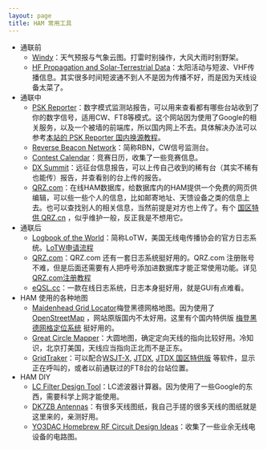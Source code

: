 ```yaml
---
layout: page
title: HAM 常用工具
---
```


- 通联前
  - [Windy](https://www.windy.com/)：天气预报与气象云图。打雷时别操作，大风大雨时别野架。
  - [HF Propagation and Solar-Terrestrial Data](https://www.hamqsl.com/solar.html)：太阳活动与短波、VHF传播信息。其实很多时间短波通不到人不是因为传播不好，而是因为天线设备太菜了。
- 通联中
  - [PSK Reporter](https://www.pskreporter.info/)：数字模式监测站报告，可以用来查看都有哪些台站收到了你的数字信号，适用CW、FT8等模式。这个网站因为使用了Google的相关服务，以及一个被墙的前端库，所以国内网上不去。具体解决办法可以参考[本站的 PSK Reporter 国内换源教程](https://yurihou.github.io/2024/05/08/PSK-Reporter-%E5%9B%BD%E5%86%85%E6%8D%A2%E6%BA%90%E6%95%99%E7%A8%8B.html)。
  - [Reverse Beacon Network](https://www.reversebeacon.net/)：简称RBN，CW信号监测台。
  - [Contest Calendar](https://www.contestcalendar.com/)：竞赛日历，收集了一些竞赛信息。
  - [DX Summit](http://www.dxsummit.fi/)：远征台信息报告，可以上传自己收到的稀有台（其实不稀有也能传）报告，并查看别的台上传的报告。
  - [QRZ.com](https://www.qrz.com/)：在线HAM数据库，给数据库内的HAM提供一个免费的网页供编辑，可以些一些个人的信息，比如邮寄地址、天馈设备之类的信息上去。也可以查找别人的相关信息，当然前提是对方也上传了。有个 [国区特供 QRZ.cn](http://www.qrz.cn/) ，似乎维护一般，反正我是不想用它。
- 通联后
  - [Logbook of the World](https://lotw.arrl.org/)：简称LoTW，美国无线电传播协会的官方日志系统。[LoTW申请流程](https://www.bilibili.com/read/cv21069343/)
  - [QRZ.com](https://www.qrz.com/)：QRZ.com 还有一套日志系统挺好用的。QRZ.com 注册账号不难，但是后面还需要有人把呼号添加进数据库才能正常使用功能。详见 [QRZ.com注册教程](https://yurihou.github.io/2023/12/18/QRZ.com-%E7%BD%91%E7%AB%99%E6%B3%A8%E5%86%8C%E6%8C%87%E5%8D%97.html)
  - [eQSL.cc](https://www.eqsl.cc/)：一款在线日志系统，日志本身挺好用，就是GUI有点难看。
- HAM 使用的各种地图
  - [Maidenhead Grid Locator](https://www.f5len.org/tools/locator/)梅登黑德网格地图。因为使用了[OpenStreetMap](https://www.openstreetmap.org/) ，网站原版国内不太好用。这里有个国内特供版 [梅登黑德网格定位系统](http://sjzham.cn/grid/) 挺好用的。
  - [Great Circle Mapper](https://ns6t.net/azimuth/azimuth.html)：大圆地图，确定定向天线的指向比较好用。冷知识，北京打美国，天线应当指向正北而不是正东。
  - [GridTraker](https://gridtracker.org/)：可以配合[WSJT-X](https://wsjt.sourceforge.io/wsjtx.html), [JTDX](https://sourceforge.net/projects/jtdx/), [JTDX 国区特供版](https://forum.hamcq.cn/d/318) 等软件，显示正在呼叫的，或者以前通联过的FT8台的台站位置。
- HAM DIY
  - [LC Filter Design Tool](https://markimicrowave.com/technical-resources/tools/lc-filter-design-tool/)：LC滤波器计算器。因为使用了一些Google的东西，需要科学上网才能使用。
  - [DK7ZB Antennas](https://www.qsl.net/dk7zb/start1.htm)：有很多天线图纸，我自己手搓的很多天线的图纸就是这里来的，亲测好用。
  - [YO3DAC Homebrew RF Circuit Design Ideas](https://www.qsl.net/va3iul/Homebrew_RF_Circuit_Design_Ideas/Homebrew_RF_Circuit_Design_Ideas.htm)：收集了一些业余无线电设备的电路图。
